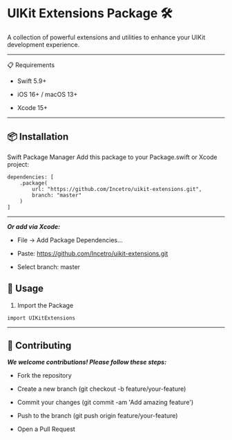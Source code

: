 # UIKit Extensions Package 🛠️
A collection of powerful extensions and utilities to enhance your UIKit development experience.

---

📋 Requirements
- Swift 5.9+

- iOS 16+ / macOS 13+

- Xcode 15+

---

## 📦 Installation
Swift Package Manager
Add this package to your Package.swift or Xcode project:
```
dependencies: [
    .package(
        url: "https://github.com/Incetro/uikit-extensions.git",
        branch: "master"
    )
]
```

---

***Or add via Xcode:***

- File → Add Package Dependencies...

- Paste: https://github.com/Incetro/uikit-extensions.git

- Select branch: master

## 🚀 Usage
1. Import the Package
```
import UIKitExtensions
```

---

## 🤝 Contributing
***We welcome contributions! Please follow these steps:***

- Fork the repository

- Create a new branch (git checkout -b feature/your-feature)

- Commit your changes (git commit -am 'Add amazing feature')

- Push to the branch (git push origin feature/your-feature)

- Open a Pull Request
